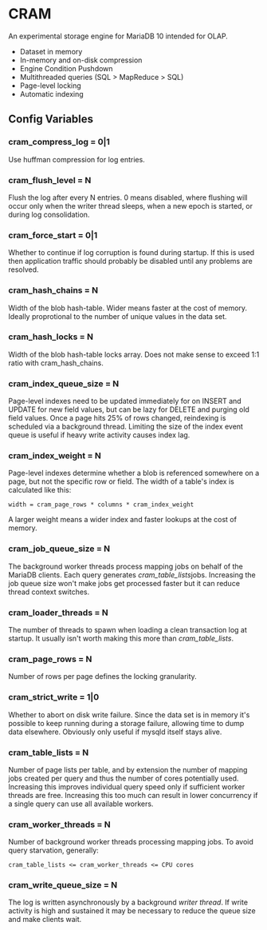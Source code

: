 # CRAM

An experimental storage engine for MariaDB 10 intended for OLAP.

* Dataset in memory
* In-memory and on-disk compression
* Engine Condition Pushdown
* Multithreaded queries (SQL > MapReduce > SQL)
* Page-level locking
* Automatic indexing

## Config Variables

### cram_compress_log = 0|1

Use huffman compression for log entries.

### cram_flush_level = N

Flush the log after every N entries. 0 means disabled, where flushing will occur only when the writer thread sleeps, when a new epoch is started, or during log consolidation.

### cram_force_start = 0|1

Whether to continue if log corruption is found during startup. If this is used then application traffic should probably be disabled until any problems are resolved.

### cram_hash_chains = N

Width of the blob hash-table. Wider means faster at the cost of memory. Ideally proprotional to the number of unique values in the data set.

### cram_hash_locks = N

Width of the blob hash-table locks array. Does not make sense to exceed 1:1 ratio with cram_hash_chains.

### cram_index_queue_size = N

Page-level indexes need to be updated immediately for on INSERT and UPDATE for new field values, but can be lazy for DELETE and purging old field values. Once a page hits 25% of rows changed, reindexing is scheduled via a background thread. Limiting the size of the index event queue is useful if heavy write activity causes index lag.

### cram_index_weight = N

Page-level indexes determine whether a blob is referenced somewhere on a page, but not the specific row or field. The width of a table's index is calculated like this:

    width = cram_page_rows * columns * cram_index_weight

A larger weight means a wider index and faster lookups at the cost of memory.

### cram_job_queue_size = N

The background worker threads process mapping jobs on behalf of the MariaDB clients. Each query generates *cram_table_lists*jobs. Increasing the job queue size won't make jobs get processed faster but it can reduce thread context switches.

### cram_loader_threads = N

The number of threads to spawn when loading a clean transaction log at startup. It usually isn't worth making this more than *cram_table_lists*.

### cram_page_rows = N

Number of rows per page defines the locking granularity.

### cram_strict_write = 1|0

Whether to abort on disk write failure. Since the data set is in memory it's possible to keep running during a storage failure, allowing time to dump data elsewhere. Obviously only useful if mysqld itself stays alive.

### cram_table_lists = N

Number of page lists per table, and by extension the number of mapping jobs created per query and thus the number of cores potentially used. Increasing this improves individual query speed only if sufficient worker threads are free. Increasing this too much can result in lower concurrency if a single query can use all available workers.

### cram_worker_threads = N

Number of background worker threads processing mapping jobs. To avoid query starvation, generally:

    cram_table_lists <= cram_worker_threads <= CPU cores

### cram_write_queue_size = N

The log is written asynchronously by a background *writer thread*. If write activity is high and sustained it may be necessary to reduce the queue size and make clients wait.
